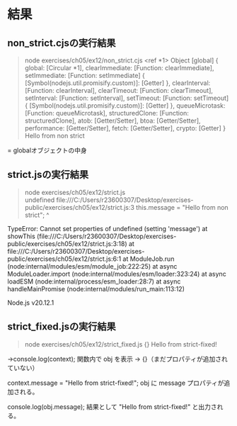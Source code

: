 # 結果

## non_strict.cjsの実行結果

> node exercises/ch05/ex12/non_strict.cjs
<ref *1> Object [global] {
  global: [Circular *1],
  clearImmediate: [Function: clearImmediate],
  setImmediate: [Function: setImmediate] {
    [Symbol(nodejs.util.promisify.custom)]: [Getter]
  },
  clearInterval: [Function: clearInterval],
  clearTimeout: [Function: clearTimeout],
  setInterval: [Function: setInterval],
  setTimeout: [Function: setTimeout] {
    [Symbol(nodejs.util.promisify.custom)]: [Getter]
  },
  queueMicrotask: [Function: queueMicrotask],
  structuredClone: [Function: structuredClone],
  atob: [Getter/Setter],
  btoa: [Getter/Setter],
  performance: [Getter/Setter],
  fetch: [Getter/Setter],
  crypto: [Getter]
}
Hello from non strict

= globalオブジェクトの中身

## strict.jsの実行結果

> node exercises/ch05/ex12/strict.js     
undefined
file:///C:/Users/r23600307/Desktop/exercises-public/exercises/ch05/ex12/strict.js:3
    this.message = "Hello from non strict";
                 ^

TypeError: Cannot set properties of undefined (setting 'message')
    at showThis (file:///C:/Users/r23600307/Desktop/exercises-public/exercises/ch05/ex12/strict.js:3:18)
    at file:///C:/Users/r23600307/Desktop/exercises-public/exercises/ch05/ex12/strict.js:6:1
    at ModuleJob.run (node:internal/modules/esm/module_job:222:25)
    at async ModuleLoader.import (node:internal/modules/esm/loader:323:24)
    at async loadESM (node:internal/process/esm_loader:28:7)
    at async handleMainPromise (node:internal/modules/run_main:113:12)

Node.js v20.12.1

## strict_fixed.jsの実行結果

> node exercises/ch05/ex12/strict_fixed.js
{}
Hello from strict-fixed!

→console.log(context);
関数内で obj を表示 → {}（まだプロパティが追加されていない）

context.message = "Hello from strict-fixed!";
obj に message プロパティが追加される。

console.log(obj.message);
結果として "Hello from strict-fixed!" と出力される。
